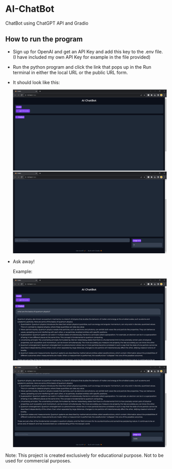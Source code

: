 # AI-ChatBot
ChatBot using ChatGPT API and Gradio

## How to run the program

- Sign up for OpenAI and get an API Key and add this key to the .env file. (I have included my own API Key for example in the file provided)
- Run the python program and click the link that pops up in the Run terminal in either the local URL or the public URL form.
- It should look like this:
  
  ![](/images/ChatBot%20UI.png)
  ![](https://github.com/jessicathomas13/AI-Chatbot/blob/master/images/ChatBot%20UI%202.png)

- Ask away!

  

  Example:

  ![](https://github.com/jessicathomas13/AI-Chatbot/blob/master/images/sample1.png)

  ![](https://github.com/jessicathomas13/AI-Chatbot/blob/master/images/sample2.png)


Note: This project is created exclusively for educational purpose. Not to be used for commercial purposes.
